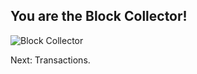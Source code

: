 ## You are the Block Collector!

![Block Collector](https://res.cloudinary.com/divzjiip8/image/upload/v1552089244/blocks_gerzj9.gif)

Next: Transactions.